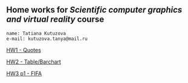 ## Home works for *Scientific computer graphics and virtual reality* course
```
name: Tatiana Kutuzova
e-mail: kutuzova.tanya@mail.ru
```
[HW1 - Quotes](https://tatiasha.github.io/hw1/hw1)


[HW2 - Table/Barchart](https://tatiasha.github.io/hw2/src/)


[HW3 p1 - FIFA](https://tatiasha.github.io/hw3/hw3)
